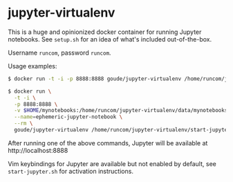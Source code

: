 # jupyter-virtualenv

This is a huge and opinionized docker container for running Jupyter notebooks.
See `setup.sh` for an idea of what's included out-of-the-box.

Username `runcom`, password `runcom`.

Usage examples:

```sh
$ docker run -t -i -p 8888:8888 goude/jupyter-virtualenv /home/runcom/jupyter-virtualenv/start-jupyter.sh
```

```sh
$ docker run \
  -t -i \
  -p 8888:8888 \
  -v $HOME/mynotebooks:/home/runcom/jupyter-virtualenv/data/mynotebooks \
  --name=ephemeric-jupyter-notebook \
  --rm \
  goude/jupyter-virtualenv /home/runcom/jupyter-virtualenv/start-jupyter.sh
```

After running one of the above commands, Jupyter will be available at http://localhost:8888

Vim keybindings for Jupyter are available but not enabled by default, see `start-jupyter.sh` for activation instructions.
